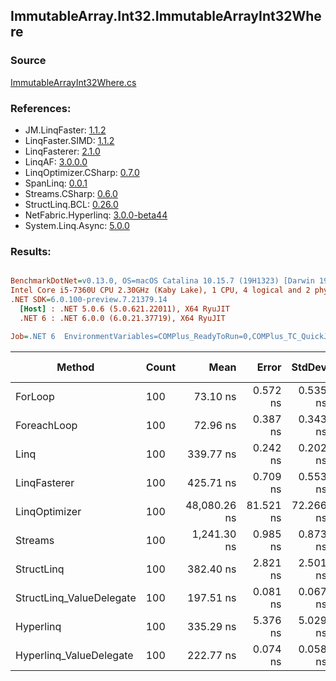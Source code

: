 ﻿## ImmutableArray.Int32.ImmutableArrayInt32Where

### Source
[ImmutableArrayInt32Where.cs](../LinqBenchmarks/ImmutableArray/Int32/ImmutableArrayInt32Where.cs)

### References:
- JM.LinqFaster: [1.1.2](https://www.nuget.org/packages/JM.LinqFaster/1.1.2)
- LinqFaster.SIMD: [1.1.2](https://www.nuget.org/packages/LinqFaster.SIMD/1.0.3)
- LinqFasterer: [2.1.0](https://www.nuget.org/packages/LinqFasterer/2.1.0)
- LinqAF: [3.0.0.0](https://www.nuget.org/packages/LinqAF/3.0.0.0)
- LinqOptimizer.CSharp: [0.7.0](https://www.nuget.org/packages/LinqOptimizer.CSharp/0.7.0)
- SpanLinq: [0.0.1](https://www.nuget.org/packages/SpanLinq/0.0.1)
- Streams.CSharp: [0.6.0](https://www.nuget.org/packages/Streams.CSharp/0.6.0)
- StructLinq.BCL: [0.26.0](https://www.nuget.org/packages/StructLinq/0.26.0)
- NetFabric.Hyperlinq: [3.0.0-beta44](https://www.nuget.org/packages/NetFabric.Hyperlinq/3.0.0-beta44)
- System.Linq.Async: [5.0.0](https://www.nuget.org/packages/System.Linq.Async/5.0.0)

### Results:
``` ini

BenchmarkDotNet=v0.13.0, OS=macOS Catalina 10.15.7 (19H1323) [Darwin 19.6.0]
Intel Core i5-7360U CPU 2.30GHz (Kaby Lake), 1 CPU, 4 logical and 2 physical cores
.NET SDK=6.0.100-preview.7.21379.14
  [Host] : .NET 5.0.6 (5.0.621.22011), X64 RyuJIT
  .NET 6 : .NET 6.0.0 (6.0.21.37719), X64 RyuJIT

Job=.NET 6  EnvironmentVariables=COMPlus_ReadyToRun=0,COMPlus_TC_QuickJitForLoops=1,COMPlus_TieredPGO=1  Runtime=.NET 6.0  

```
|                   Method | Count |         Mean |     Error |    StdDev |          Ratio | RatioSD |   Gen 0 | Gen 1 | Gen 2 | Allocated |
|------------------------- |------ |-------------:|----------:|----------:|---------------:|--------:|--------:|------:|------:|----------:|
|                  ForLoop |   100 |     73.10 ns |  0.572 ns |  0.535 ns |       baseline |         |       - |     - |     - |         - |
|              ForeachLoop |   100 |     72.96 ns |  0.387 ns |  0.343 ns |   1.00x faster |   0.01x |       - |     - |     - |         - |
|                     Linq |   100 |    339.77 ns |  0.242 ns |  0.202 ns |   4.65x slower |   0.04x |  0.0229 |     - |     - |      48 B |
|             LinqFasterer |   100 |    425.71 ns |  0.709 ns |  0.553 ns |   5.83x slower |   0.04x |  0.3443 |     - |     - |     720 B |
|            LinqOptimizer |   100 | 48,080.26 ns | 81.521 ns | 72.266 ns | 658.01x slower |   5.37x | 13.8550 |     - |     - |  29,051 B |
|                  Streams |   100 |  1,241.30 ns |  0.985 ns |  0.873 ns |  16.99x slower |   0.13x |  0.2899 |     - |     - |     608 B |
|               StructLinq |   100 |    382.40 ns |  2.821 ns |  2.501 ns |   5.23x slower |   0.05x |  0.0153 |     - |     - |      32 B |
| StructLinq_ValueDelegate |   100 |    197.51 ns |  0.081 ns |  0.067 ns |   2.70x slower |   0.02x |       - |     - |     - |         - |
|                Hyperlinq |   100 |    335.29 ns |  5.376 ns |  5.029 ns |   4.59x slower |   0.07x |       - |     - |     - |         - |
|  Hyperlinq_ValueDelegate |   100 |    222.77 ns |  0.074 ns |  0.058 ns |   3.05x slower |   0.02x |       - |     - |     - |         - |
